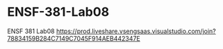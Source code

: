 # ENSF-381-Lab08
ENSF 381 Lab08
https://prod.liveshare.vsengsaas.visualstudio.com/join?78834159B284C7149C7045F914AEB442347E
